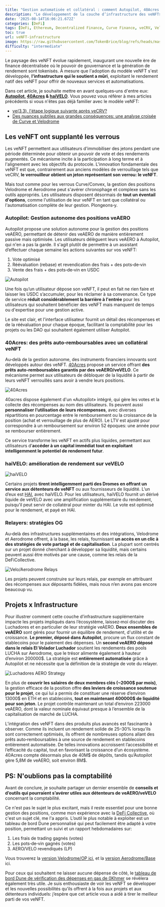 ```yaml
---
title: "Gestion automatisée et collatéral : comment Autopilot, 40Acres et haiVELO font évoluer les veNFT"
description: "Le développement de la couche d’infrastructure des veNFTs avec Autopilot, 40Acres et haiVELO: automatisation et collatéralisation."
date: '2025-08-14T16:06:21.672Z'
categories: [DeFi]
tags: [DeFi, Ethereum, Decentralized Finance, Curve Finance, veCRV, Velodrome, veVELO, Aerodrome, veAERO, 40Acres, Autopilot, haiVELO]
toc: true
url: veNFT-infrastructure
image: https://raw.githubusercontent.com/TokenBrice/blog/refs/heads/master/static/img/2025/veNFT-infrastructure/cover-fr.png
difficulty: "intermediate"
---
```


Le paysage des veNFT évolue rapidement, inaugurant une nouvelle ère de finance décentralisée où le pouvoir de gouvernance et la génération de rendement sont tokenisés. À mesure que l'adoption du modèle veNFT s'est développée, **l'infrastructure qui le soutient a mûri**, exploitant le rendement natif des veNFT pour offrir de nouveaux services et automatisations. 

Dans cet article, je souhaite mettre en avant quelques‑uns d'entre eux:  **[Autopilot](https://theautopilot.xyz/), [40Acres](https://www.40acres.finance/) & [haiVELO](https://www.letsgethai.com/)**. Vous pouvez vous référer à mes articles précédents si vous n'êtes pas déjà familier avec le modèle veNFT:

* [ve(3,3), l'étape logique suivante après veCRV?](https://tokenbrice.xyz/solidly-velodrome-fork/)
* [Des nuances subtiles aux grandes conséquences: une analyse croisée de Curve et Velodrome](https://tokenbrice.xyz/crv-vs-velo/)

## Les veNFT ont supplanté les verrous

Les veNFT permettent aux utilisateurs d'immobiliser des jetons pendant une période déterminée pour obtenir un pouvoir de vote et des rendements augmentés. Ce mécanisme incite à la participation à long terme et à l'alignement avec les objectifs du protocole. L'innovation fondamentale des veNFT est que, contrairement aux anciens modèles de verrouillage tels que veCRV, **le verrouilleur obtient un jeton représentant son verrou: le veNFT**.

Mais tout comme pour les verrous Curve/Convex, la gestion des positions Velodrome et Aerodrome peut s'avérer chronophage et complexe sans les outils appropriés. Les utilisateurs disposent désormais de **tout un éventail d'options**, comme l'utilisation de leur veNFT en tant que collatéral ou l'automatisation complète de leur gestion. Plongeons‑y.

### Autopilot: Gestion autonome des positions veAERO

Autopilot propose une solution autonome pour la gestion des positions veAERO, permettant de détenir des veAERO de manière entièrement passive mais optimisée. Les utilisateurs délèguent leurs veAERO à Autopilot, qui n'en a pas la garde. Il s'agit plutôt de permettre à un assistant d’effectuer chaque semaine les actions suivantes sur vos veNFT:

1. Vote optimisé
2. Réévaluation (rebase) et revendication des frais + des pots‑de‑vin
3. Vente des frais + des pots‑de‑vin en USDC

![Autopilot](/img/2025/veNFT-infrastructure/autopilot.png)

Une fois qu’un utilisateur dépose son veNFT, il peut en fait ne rien faire et laisser les USDC s’accumuler, pour les réclamer à sa convenance. Ce type de service **réduit considérablement la barrière à l'entrée** pour les utilisateurs qui souhaitent bénéficier des veNFT mais manquent de temps ou d'expertise pour une gestion active.

Le site est clair, et l'interface utilisateur fournit un détail des récompenses et de la réévaluation pour chaque époque, facilitant la comptabilité pour les projets ou les DAO qui souhaitent également utiliser Autopilot.

### 40Acres: des prêts auto‑remboursables avec un collatéral veNFT

Au‑delà de la gestion autonome, des instruments financiers innovants sont développés autour des veNFT. [40Acres](https://www.40acres.finance/) propose un service offrant **des prêts auto‑remboursables garantis par des veAERO/veVELO**. Ce mécanisme permet aux utilisateurs de débloquer de la liquidité à partir de leurs veNFT verrouillés sans avoir à vendre leurs positions.

![40Acres](/img/2025/veNFT-infrastructure/40acres.png)

40acres dispose également d'un «Autopilot» intégré, qui gère les votes et la collecte des récompenses au nom des utilisateurs. Ils peuvent aussi **personnaliser l’utilisation de leurs récompenses**, avec diverses répartitions en pourcentage entre le remboursement ou la croissance de la position (achat et verrouillage de plus de AERO). Le LTV est ajusté pour correspondre à un remboursement sur environ 52 époques: une année pour se rembourser entièrement.

Ce service transforme les veNFT en actifs plus liquides, permettant aux utilisateurs d’**accéder à un capital immédiat tout en exploitant intelligemment le potentiel de rendement futur**.

### haiVELO: amélioration de rendement sur veVELO

![haiVELO](/img/2025/veNFT-infrastructure/haiVELO.jpeg)

Certains projets **tirent intelligemment parti des Dromes en offrant un service aux détenteurs de veNFT** ou aux fournisseurs de liquidité. L’un d’eux est [HAI](http://letsgethai.com/earn), avec haiVELO. Pour les utilisateurs, haiVELO fournit un dérivé liquide de veVELO avec une amplification supplémentaire du rendement, puisqu’il peut servir de collatéral pour minter du HAI. Le vote est optimisé pour le rendement, et payé en HAI.

### Relayers: stratégies OG

Au‑delà des infrastructures supplémentaires et des intégrations, Velodrome et Aerodrome offrent, à la base, les relais, fournissant **un accès en un clic à des stratégies de vote partagé et de capitalisation**. La plupart sont centrés sur un projet donné cherchant à développer sa liquidité, mais certains peuvent aussi être motivés par une cause, comme les relais de la DeFiCollective.

![Velo/Aerodrome Relays](/img/2025/veNFT-infrastructure/relay.png)

Les projets peuvent construire sur leurs relais, par exemple en attribuant des récompenses aux déposants fidèles, mais nous n’en avons pas encore beaucoup vu.

## Projets x Infrastructure

Pour illustrer comment cette couche d’infrastructure supplémentaire impacte les projets impliqués dans l’écosystème, laissez‑moi discuter des Luchadores et en particulier de leur stratégie veAERO. **Deux ensembles de veAERO** sont gérés pour fournir un équilibre de rendement, d'utilité et de croissance. **Le premier, déposé dans Autopilot**, procure un flux constant de stablecoins pour le paiement des dépenses. Un **second veAERO déposé dans le relais El Volador Luchador** soutient les rendements des pools LUCHA sur Aerodrome, que le trésor alimente également à hauteur d’environ 200000$. La stratégie est **entièrement automatisée** grâce à Autopilot et ne nécessite que la définition de la stratégie de vote du relayer.

![Luchadores AERO Strategy](/img/2025/veNFT-infrastructure/luchadores-strategy-fr.png)

En plus de **couvrir les salaires de deux membres clés (~2000$ par mois)**, la gestion efficace de la position offre **des leviers de croissance soutenue pour le projet**, ce qui lui a permis de constituer une réserve d’environ 13000$ en ETH et en stablecoins, **tout en maintenant 400000$ de liquidité pour son jeton**. Le projet contrôle maintenant un total d’environ 223000 veAERO, dont la valeur nominale équivaut presque à l’ensemble de la capitalisation de marché de LUCHA.

L’intégration des veNFT dans des produits plus avancés est fascinante à observer. Comme ils incluent un rendement solide de 25–30% lorsqu’ils sont correctement optimisés, ils offrent de nombreuses options allant des prêts auto‑remboursables à une source de rendement en stablecoins entièrement automatisée. De telles innovations accroissent l’accessibilité et l’efficacité du capital, tout en favorisant la croissance d’un écosystème. 40Acres compte désormais plus de 40M$ de dépôts, tandis qu’Autopilot gère 5,8M de veAERO, soit environ 8M$.

## PS: N'oublions pas la comptabilité

Avant de conclure, je souhaite partager un dernier ensemble de **conseils et d’outils qui pourraient s’avérer utiles aux détenteurs de veAERO/veVELO** concernant la comptabilité.

Ce n'est pas le sujet le plus excitant, mais il reste essentiel pour une bonne gestion des positions, comme mon expérience avec la [DeFi Collective](https://deficollective.org/), où c'est un sujet clé, me l'a appris. L’outil le plus notable à exploiter est un tableau de bord Dune personnalisé qui peut facilement être adapté à votre position, permettant un suivi et un rapport hebdomadaires sur:

1. Les frais de trading gagnés (votes)
2. Les pots‑de‑vin gagnés (votes)
3. AERO/VELO revendiqués (LP)

Vous trouverez la [version Velodrome/OP ici](https://dune.com/spicypiz/defi-collective-pools), et la [version Aerodrome/Base](https://dune.com/spicypiz/defi-collective-pools-base) ici.

Pour ceux qui souhaitent ne laisser aucune dépense de côté, le [tableau de bord Dune de vérification des dépenses en gas de 0Khmer](https://dune.com/0xkhmer/gas-spent-checker) se révèlera également très utile. Je suis enthousiaste de voir les veNFT se développer et les nouvelles possibilités qu’ils offrent à la fois aux projets et aux détenteurs individuels: j’espère que cet article vous a aidé à tirer le meilleur parti de vos veNFT.
